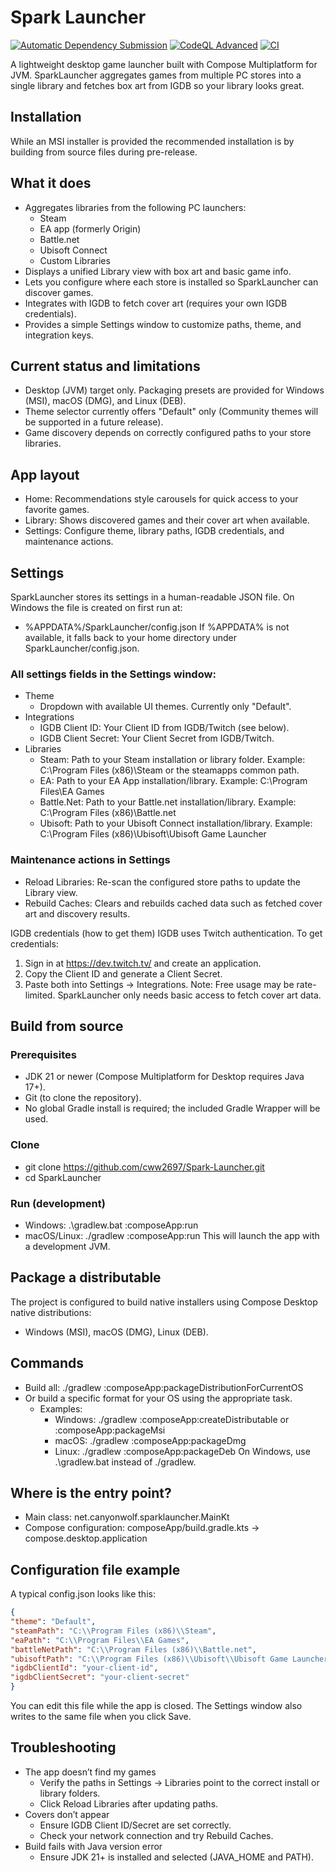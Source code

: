 # Spark Launcher

[![Automatic Dependency Submission](https://github.com/cww2697/Spark-Launcher/actions/workflows/dependency-graph/auto-submission/badge.svg)](https://github.com/cww2697/Spark-Launcher/actions/workflows/dependency-graph/auto-submission)
[![CodeQL Advanced](https://github.com/cww2697/Spark-Launcher/actions/workflows/codeql.yml/badge.svg)](https://github.com/cww2697/Spark-Launcher/actions/workflows/codeql.yml)
[![CI](https://github.com/cww2697/Spark-Launcher/actions/workflows/ci.yml/badge.svg?branch=main)](https://github.com/cww2697/Spark-Launcher/actions/workflows/ci.yml)

A lightweight desktop game launcher built with Compose Multiplatform for JVM. SparkLauncher aggregates games from
multiple PC stores into a single library and fetches box art from IGDB so your library looks great.

## Installation
While an MSI installer is provided the recommended installation is by building from source files during pre-release. 

## What it does

- Aggregates libraries from the following PC launchers:
    - Steam
    - EA app (formerly Origin)
    - Battle.net
    - Ubisoft Connect
    - Custom Libraries
- Displays a unified Library view with box art and basic game info.
- Lets you configure where each store is installed so SparkLauncher can discover games.
- Integrates with IGDB to fetch cover art (requires your own IGDB credentials).
- Provides a simple Settings window to customize paths, theme, and integration keys.

## Current status and limitations

- Desktop (JVM) target only. Packaging presets are provided for Windows (MSI), macOS (DMG), and Linux (DEB).
- Theme selector currently offers "Default" only (Community themes will be supported in a future release).
- Game discovery depends on correctly configured paths to your store libraries.

## App layout

- Home: Recommendations style carousels for quick access to your favorite games.
- Library: Shows discovered games and their cover art when available.
- Settings: Configure theme, library paths, IGDB credentials, and maintenance actions.

## Settings
SparkLauncher stores its settings in a human-readable JSON file. On Windows the file is created on first run at:

- %APPDATA%/SparkLauncher/config.json
  If %APPDATA% is not available, it falls back to your home directory under SparkLauncher/config.json.

### All settings fields in the Settings window:

- Theme
    - Dropdown with available UI themes. Currently only "Default".
- Integrations
    - IGDB Client ID: Your Client ID from IGDB/Twitch (see below).
    - IGDB Client Secret: Your Client Secret from IGDB/Twitch.
- Libraries
    - Steam: Path to your Steam installation or library folder. Example: C:\Program Files (x86)\Steam or the steamapps
      common path.
    - EA: Path to your EA App installation/library. Example: C:\Program Files\EA Games
    - Battle.Net: Path to your Battle.net installation/library. Example: C:\Program Files (x86)\Battle.net
    - Ubisoft: Path to your Ubisoft Connect installation/library. Example: C:\Program Files (x86)\Ubisoft\Ubisoft Game
      Launcher

### Maintenance actions in Settings

- Reload Libraries: Re-scan the configured store paths to update the Library view.
- Rebuild Caches: Clears and rebuilds cached data such as fetched cover art and discovery results.

IGDB credentials (how to get them)
IGDB uses Twitch authentication. To get credentials:

1) Sign in at https://dev.twitch.tv/ and create an application.
2) Copy the Client ID and generate a Client Secret.
3) Paste both into Settings → Integrations.
   Note: Free usage may be rate-limited. SparkLauncher only needs basic access to fetch cover art data.

## Build from source
### Prerequisites

- JDK 21 or newer (Compose Multiplatform for Desktop requires Java 17+).
- Git (to clone the repository).
- No global Gradle install is required; the included Gradle Wrapper will be used.

### Clone

- git clone https://github.com/cww2697/Spark-Launcher.git
- cd SparkLauncher

### Run (development)

- Windows: .\gradlew.bat :composeApp:run
- macOS/Linux: ./gradlew :composeApp:run
  This will launch the app with a development JVM.

## Package a distributable
The project is configured to build native installers using Compose Desktop native distributions:

- Windows (MSI), macOS (DMG), Linux (DEB).

## Commands

- Build all: ./gradlew :composeApp:packageDistributionForCurrentOS
- Or build a specific format for your OS using the appropriate task.
    - Examples:
        - Windows: ./gradlew :composeApp:createDistributable or :composeApp:packageMsi
        - macOS: ./gradlew :composeApp:packageDmg
        - Linux: ./gradlew :composeApp:packageDeb
          On Windows, use .\gradlew.bat instead of ./gradlew.

## Where is the entry point?

- Main class: net.canyonwolf.sparklauncher.MainKt
- Compose configuration: composeApp/build.gradle.kts → compose.desktop.application

## Configuration file example
A typical config.json looks like this:
```json
{
"theme": "Default",
"steamPath": "C:\\Program Files (x86)\\Steam",
"eaPath": "C:\\Program Files\\EA Games",
"battleNetPath": "C:\\Program Files (x86)\\Battle.net",
"ubisoftPath": "C:\\Program Files (x86)\\Ubisoft\\Ubisoft Game Launcher",
"igdbClientId": "your-client-id",
"igdbClientSecret": "your-client-secret"
}
```
You can edit this file while the app is closed. The Settings window also writes to the same file when you click Save.

## Troubleshooting

- The app doesn’t find my games
    - Verify the paths in Settings → Libraries point to the correct install or library folders.
    - Click Reload Libraries after updating paths.
- Covers don’t appear
    - Ensure IGDB Client ID/Secret are set correctly.
    - Check your network connection and try Rebuild Caches.
- Build fails with Java version error
    - Ensure JDK 21+ is installed and selected (JAVA_HOME and PATH).
